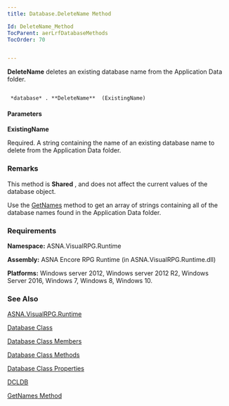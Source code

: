 ```yaml
---
title: Database.DeleteName Method

Id: DeleteName_Method
TocParent: aerLrfDatabaseMethods
TocOrder: 70


---
```


**DeleteName** deletes an existing database name from the Application Data folder. 

```

 *database* . **DeleteName**  (ExistingName)
```

#### Parameters

**ExistingName** 

Required. A string containing the name of an existing
                database name to delete from the Application Data
                folder.


### Remarks
This method is **Shared** , and does not affect the current values of the database object. 

Use the [GetNames](GetNames_Method.html) method to get an array of strings containing all of the database names found in the Application Data folder. 

### Requirements
**Namespace:** ASNA.VisualRPG.Runtime 

**Assembly:** ASNA Encore RPG Runtime (in ASNA.VisualRPG.Runtime.dll) 

**Platforms:** Windows server 2012, Windows server 2012 R2, Windows Server 2016, Windows 7, Windows 8, Windows 10. 

### See Also
[ASNA.VisualRPG.Runtime](ecrLrfRuntimeNamespace.html)

[Database Class](Date_Formats.html)

[Database Class Members](ecrLrfDatabasePropertiesMain.html)

[Database Class Methods](ecrLrfDatabaseMethods.html)

[Database Class Properties](ecrLrfDatabasePropertiesMain.html)

[DCLDB](DCLDB.html)

[GetNames Method](GetNames_Method.html) 
